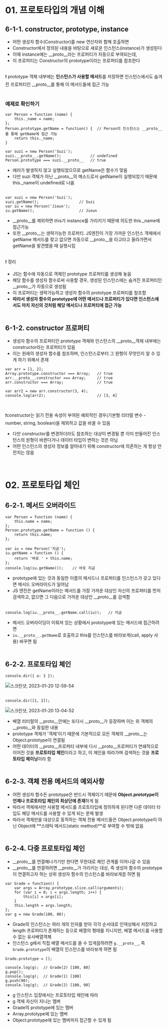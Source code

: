 # 01. 프로토타입의 개념 이해
## 6-1-1. constructor, prototype, instance
- 어떤 생성자 함수(Constructor)를 new 연산자와 함께 호출하면
- Constructor에서 정의된 내용을 바탕으로 새로운 인스턴스(instance)가 생성된다
- 이때 instance에는 __proto__라는 프로퍼티가 자동으로 부여되는데,
- 이 프로퍼티는 Constructor의 prototype이라는 프로퍼티를 참조한다  
&nbsp;

❗️  prototype 객체 내부에는 **인스턴스가 사용할 메서드**를 저장하면 인스턴스에서도 숨겨진 프로퍼티인 __proto__를 통해 이 메서드들에 접근 가능  
&nbsp;

### 예제로 확인하기

```
var Person = function (name) {
    this._name = name;
};
Person.prototype.getName = function() {  // Person의 인스턴스는 __proto__를 통해 getName에 접근 가능
    return this._name;
} 
```
```
var suzi = new Person('Suzi');
suzi.__proto__.getName();             // undefined
Person.prototype === suzi.__proto__   // true
```
- 에러가 발생하지 않고 실행되었으므로 getName은 함수가 맞음
- 다만 suzi 객체가 아닌 __proto__의 메소드로서 getName이 실행되었기 때문에 this._name이 undefined로 나옴  
&nbsp;

```
var suzi = new Person('Suzi');
suzi.getName();                  // Suzi
var iu = new Person('Jieun');
iu.getName();                    // Jieun
```
- __proto__를 제외하면 this가 instance를 가리키기 때문에 의도한 this._name에 접근가능  
- 또한 __proto__는 생략가능한 프로퍼티. JS엔진이 가장 가까운 인스턴스 객체에서 getName 메서드를 찾고 없으면 자동으로 __proto__을 타고타고 올라가면서 getName을 발견했을 때 실행시킴    
&nbsp;

❗️ 정리 
- JS는 함수에 자동으로 객체인 prototype 프로퍼티를 생성해 놓음
- 해당 함수를 생성자 함수로써 사용할 경우, 생성된 인스턴스에는 숨겨진 프로퍼티인 __proto__가 자동으로 생성됨
- 이 프로퍼티는 생략가능하고 생성자 함수의 prototype 프로퍼티를 참조함
- **따라서 생성자 함수의 prototype에 어떤 메서드나 프로퍼티가 있다면 인스턴스에서도 마치 자신의 것처럼 해당 메서드나 프로퍼티에 접근 가능**  
&nbsp;

## 6-1-2. constructor 프로퍼티
- 생성자 함수의 프로퍼티인 prototype 객체와 인스턴스의 __proto__객체 내부에는 constructor라는 프로퍼티가 있음
- 이는 원래의 생성자 함수를 참조하며, 인스턴스로부터 그 원형이 무엇인지 알 수 있게 하기 위해서 존재
```
var arr = [1, 2];
Array.prototype.constructor === Array;   // true
arr.__proto__.constructor === Array;     // true
arr.constructor === Array;               // true

var arr2 = new arr.constructor(3, 4);
console.log(arr2);                       // [3, 4]
```  
&nbsp;

❗️constructor는 읽기 전용 속성이 부여된 예외적인 경우(기본형 리터럴 변수 - number, string, boolean)을 제외하고 값을 바꿀 수 있음
- 다만 constructor를 변경하더라도 참조하는 대상이 변경될 뿐 이미 만들어진 인스턴스의 원형이 바뀐다거나 데이터 타입이 변하는 것은 아님
- 어떤 인스턴스의 생성자 정보를 알아내기 위해 constructor에 의존하는 게 항상 안전치는 않음  
&nbsp;  
&nbsp;

# 02. 프로토타입 체인
## 6-2-1. 메서드 오버라이드
```
var Person = function (name) {
    this.name = name;
};
Person.prototype.getName = function () {
    return this.name;
};

var iu = new Person('지금');
iu.getName = function () {
    return '바로 ' + this.name;
};
console.log(iu.getName());    // 바로 지금
```
- prototype에 있는 것과 동일한 이름의 메서드나 프로퍼티를 인스턴스가 갖고 있다면 메서드 오버라이드가 일어남
- JS 엔진은 getName이라는 메서드를 가장 가까운 대상인 자신의 프로퍼티를 먼저 검색하고, 없으면 그 다음으로 가까운 대상인 __proto__를 검색함  
&nbsp;

```
console.log(iu.__proto__.getName.call(iu));   // 지금
```
- 메서드 오버라이딩이 이뤄져 있는 상황에서 prototype에 있는 메서드에 접근하려면
- `iu.__proto__.getName`로 호출하고 this를 인스턴스를 바라보게(call, apply 사용) 바꾸면 됨  
&nbsp;
## 6-2-2. 프로토타입 체인
```
console.dir({ a: 1 });
```
![스크린샷, 2023-01-20 12-59-54](https://user-images.githubusercontent.com/65005334/213614766-e59fa720-6017-49b5-9cd5-02531c4a1ae1.png)  
&nbsp;
```
console.dir([1, 2]);
```
![스크린샷, 2023-01-20 13-04-52](https://user-images.githubusercontent.com/65005334/213615726-4b90b941-d081-4040-942c-b4f9218caf20.png)  

- 배열 리터럴의 __proto__안에는 또다시 __proto__가 등장하며 이는 위 객체의 __proto__와 동일한 내용
- prototype 객체가 '객체'이기 때문에 기본적으로 모든 객체의 __proto__는 Object.prototype이 연결됨
- 어떤 데이터의 __proto__프로퍼티 내부에 다시 __proto__프로퍼티가 연쇄적으로 이어진 것을 **프로토타입 체인**이라고 하고, 이 체인을 따라가며 검색하는 것을 **프로토타입 체이닝**이라 함  
&nbsp;

## 6-2-3. 객체 전용 메서드의 예외사항
- 어떤 생성자 함수든 prototype은 반드시 객체이기 때문에 **Object.prototype이 언제나 프로토타입 체인의 최상단에 존재**하게 됨
- 따라서 객체에서만 사용할 메서드를 프로토타입에 정의하게 된다면 다른 데이터 타입도 해당 메서드를 사용할 수 있게 되는 문제 발생
- 따라서 객체만을 대상으로 동작하는 객체 전용 메서드들은 Object.prototype이 아닌 Object에 **스태틱 메서드(static method)**로 부여할 수 밖에 없음  
&nbsp;

## 6-2-4. 다중 프로토타입 체인
- __proto__를 연결해나가기만 한다면 무한대로 체인 관계를 이어나갈 수 있음
- __proto__를 연결하려면 __proto__가 가리키는 대상, 즉 생성자 함수의 prototype이 연결하고자 하는 상위 생성자 함수의 인스턴스를 바라보게끔 하면 됨
```
var Grade = function() {
    var args = Array.prototype.slice.call(arguments);
    for (var i = 0; i < args.length; i++) {
        this[i] = args[i];
    }
    this.length = args.length;
};
var g = new Grade(100, 80);
```
- Grade의 인스턴스는 여러 개의 인자를 받아 각각 순서대로 인덱싱해서 저장하고 length 프로퍼티가 존재하는 등으로 배열의 형태를 지니지만, 배열 메서드를 사용할 수 없는 유사배열객체
- 인스턴스 g에서 직접 배열 메서드를 쓸 수 있게끔하려면 `g.__proto__`, 즉 `Grade.prototype`이 배열의 인스턴스를 바라보게 하면 됨
```
Grade.prototype = [];
``` 
```
console.log(g);  // Grade(2) [100, 80]
g.pop();
console.log(g);  // Grade(1) [100]
g.push(90);
console.log(g);  // Grade(2) [100, 90]
```
- g 인스턴스 입장에서는 프로토타입 체인에 따라 
- g 객체 자신이 지니는 멤버
- Grade의 prototype에 있는 멤버
- Array.prototype에 있는 멤버
- Object.prototype에 있는 멤버까지 접근할 수 있게 됨